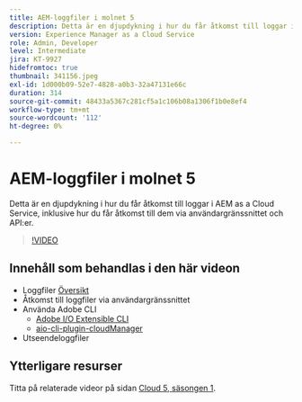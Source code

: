 ```yaml
---
title: AEM-loggfiler i molnet 5
description: Detta är en djupdykning i hur du får åtkomst till loggar i AEM as a Cloud Service, inklusive hur du får åtkomst till dem via användargränssnittet och API:er.
version: Experience Manager as a Cloud Service
role: Admin, Developer
level: Intermediate
jira: KT-9927
hidefromtoc: true
thumbnail: 341156.jpeg
exl-id: 1d000b09-52e7-4828-a0b3-32a47131e66c
duration: 314
source-git-commit: 48433a5367c281cf5a1c106b08a1306f1b0e8ef4
workflow-type: tm+mt
source-wordcount: '112'
ht-degree: 0%

---
```


# AEM-loggfiler i molnet 5

Detta är en djupdykning i hur du får åtkomst till loggar i AEM as a Cloud Service, inklusive hur du får åtkomst till dem via användargränssnittet och API:er.

>[!VIDEO](https://video.tv.adobe.com/v/341156?quality=12&learn=on)

## Innehåll som behandlas i den här videon

+ Loggfiler [Översikt](https://experienceleague.adobe.com/docs/experience-manager-learn/cloud-service/debugging/debugging-aem-as-a-cloud-service/logs.html?lang=sv-SE)
+ Åtkomst till loggfiler via användargränssnittet
+ Använda Adobe CLI
   + [Adobe I/O Extensible CLI](https://github.com/adobe/aio-cli)
   + [aio-cli-plugin-cloudManager](https://github.com/adobe/aio-cli-plugin-cloudmanager/blob/main/README.md)
+ Utseendeloggfiler

## Ytterligare resurser

Titta på relaterade videor på sidan [Cloud 5, säsongen 1](cloud5-season-1.md).
